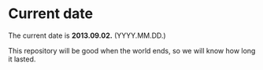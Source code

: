 # Current date

The current date is **2013.09.02.** (YYYY.MM.DD.)

This repository will be good when the world ends, so we will know how long it lasted.